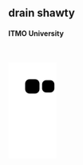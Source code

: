 <h2>drain shawty</h2>
<h4>ITMO University</h4><br>

![Snake animation](https://github.com/0blto/0blto/blob/output/github-contribution-grid-snake.svg)

